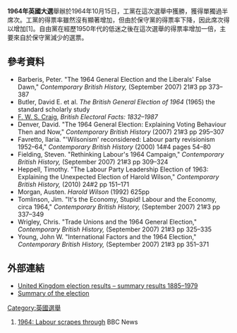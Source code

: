 **1964年英國大選**舉辦於1964年10月15日，工黨在這次選舉中獲勝，獲得單獨過半席次。工黨的得票率雖然沒有顯著增加，但由於保守黨的得票率下降，因此席次得以增加\[1\]。自由黨在經歷1950年代的低迷之後在這次選舉的得票率增加一倍，主要來自於保守黨減少的選票。

## 參考資料

  - Barberis, Peter. "The 1964 General Election and the Liberals' False Dawn," *Contemporary British History,* (September 2007) 21\#3 pp 373–387
  - Butler, David E. et al. *The British General Election of 1964* (1965) the standard scholarly study
  - [F. W. S. Craig](https://zh.wikipedia.org/wiki/F._W._S._Craig "wikilink"), *British Electoral Facts: 1832–1987*
  - Denver, David. "The 1964 General Election: Explaining Voting Behaviour Then and Now," *Contemporary British History* (2007) 21\#3 pp 295–307
  - Favretto, Ilaria. "'Wilsonism' reconsidered: Labour party revisionism 1952–64," *Contemporary British History* (2000) 14\#4 pages 54–80
  - Fielding, Steven. "Rethinking Labour's 1964 Campaign," *Contemporary British History,* (September 2007) 21\#3 pp 309–324
  - Heppell, Timothy. "The Labour Party Leadership Election of 1963: Explaining the Unexpected Election of Harold Wilson," *Contemporary British History,* (2010) 24\#2 pp 151–171
  - Morgan, Austen. *Harold Wilson* (1992) 625pp
  - Tomlinson, Jim. "It's the Economy, Stupid\! Labour and the Economy, circa 1964," *Contemporary British History,* (September 2007) 21\#3 pp 337–349
  - Wrigley, Chris. "Trade Unions and the 1964 General Election," *Contemporary British History,* (September 2007) 21\#3 pp 325–335
  - Young, John W. "International Factors and the 1964 Election," *Contemporary British History,* (September 2007) 21\#3 pp 351–371

## 外部連結

  - [United Kingdom election results – summary results 1885–1979](http://www.election.demon.co.uk/geresults.html)
  - [Summary of the election](http://www.bbc.co.uk/news/special/politics97/background/pastelec/ge64.shtml)

[Category:英國選舉](https://zh.wikipedia.org/wiki/Category:英國選舉 "wikilink")

1.  [1964: Labour scrapes through](http://news.bbc.co.uk/1/hi/uk_politics/vote_2005/basics/4393293.stm) BBC News